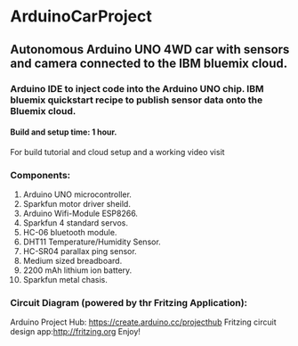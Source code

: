 # ArduinoCarProject

## Autonomous Arduino UNO 4WD car with sensors and camera connected to the IBM bluemix cloud.

### Arduino IDE to inject code into the Arduino UNO chip. IBM bluemix quickstart recipe to publish sensor data onto the Bluemix cloud.

#### Build and setup time: 1 hour.
For build tutorial and cloud setup and a working video visit

### Components:
1. Arduino UNO microcontroller.
2. Sparkfun motor driver sheild.
3. Arduino Wifi-Module ESP8266.
4. Sparkfun 4 standard servos.
5. HC-06 bluetooth module.
6. DHT11 Temperature/Humidity Sensor. 
7. HC-SR04 parallax ping sensor.
8. Medium sized breadboard.
9. 2200 mAh lithium ion battery.
10. Sparkfun metal chasis.

### Circuit Diagram (powered by thr Fritzing Application): 


 


Arduino Project Hub: https://create.arduino.cc/projecthub
Fritzing circuit design app:http://fritzing.org
Enjoy!

